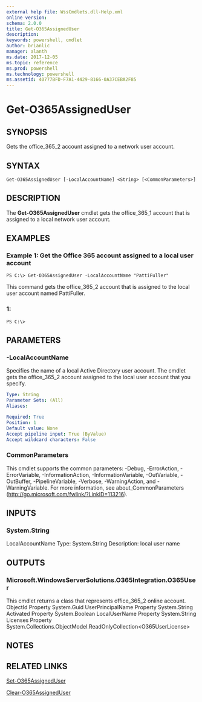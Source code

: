 ```yaml
---
external help file: WssCmdlets.dll-Help.xml
online version: 
schema: 2.0.0
title: Get-O365AssignedUser
description: 
keywords: powershell, cmdlet
author: brianlic
manager: alanth
ms.date: 2017-12-05
ms.topic: reference
ms.prod: powershell
ms.technology: powershell
ms.assetid: 40777BFD-F7A1-4429-8166-0A37CEBA2F85
---
```


# Get-O365AssignedUser

## SYNOPSIS
Gets the office_365_2 account assigned to a network user account.

## SYNTAX

```
Get-O365AssignedUser [-LocalAccountName] <String> [<CommonParameters>]
```

## DESCRIPTION
The **Get-O365AssignedUser** cmdlet gets the office_365_1 account that is assigned to a local network user account.

## EXAMPLES

### Example 1: Get the Office 365 account assigned to a local user account
```
PS C:\> Get-O365AssignedUser -LocalAccountName "PattiFuller"
```

This command gets the office_365_2 account that is assigned to the local user account named PattiFuller.

### 1:
```
PS C:\>
```

## PARAMETERS

### -LocalAccountName
Specifies the name of a local Active Directory user account.
The cmdlet gets the office_365_2 account assigned to the local user account that you specify.

```yaml
Type: String
Parameter Sets: (All)
Aliases: 

Required: True
Position: 1
Default value: None
Accept pipeline input: True (ByValue)
Accept wildcard characters: False
```

### CommonParameters
This cmdlet supports the common parameters: -Debug, -ErrorAction, -ErrorVariable, -InformationAction, -InformationVariable, -OutVariable, -OutBuffer, -PipelineVariable, -Verbose, -WarningAction, and -WarningVariable. For more information, see about_CommonParameters (http://go.microsoft.com/fwlink/?LinkID=113216).

## INPUTS

### System.String
LocalAccountName
Type: System.String
Description: local user name

## OUTPUTS

### Microsoft.WindowsServerSolutions.O365Integration.O365User
This cmdlet returns a class that represents office_365_2 online account.
ObjectId Property System.Guid
UserPrincipalName Property System.String
Activated Property System.Boolean
LocalUserName Property System.String
Licenses Property System.Collections.ObjectModel.ReadOnlyCollection\<O365UserLicense\>

## NOTES

## RELATED LINKS

[Set-O365AssignedUser](./Set-O365AssignedUser.md)

[Clear-O365AssignedUser](./Clear-O365AssignedUser.md)

